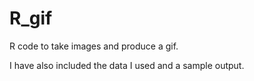 # R_gif
R code to take images and produce a gif.

I have also included the data I used and a sample output.
